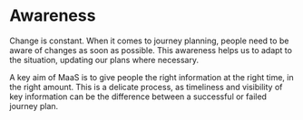 # Awareness

Change is constant. When it comes to journey planning, people need to be aware of changes as soon as possible.  This awareness helps us to adapt to the situation, updating our plans where necessary.

A key aim of MaaS is to give people the right information at the right time, in the right amount. This is a delicate process, as timeliness and visibility of key information can be the difference between a successful or failed journey plan.

